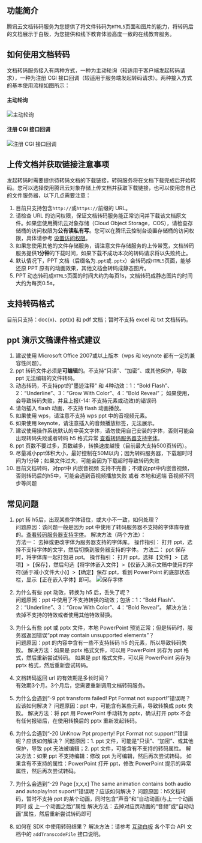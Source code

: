 ## 功能简介

腾讯云文档转码服务为您提供了将文件转码为`HTML5`页面和图片的能力，将转码后的文档展示于白板，为您提供和线下教育体验高度一致的在线教育服务。

## 如何使用文档转码

文档转码服务接入有两种方式，一种为主动轮询（较适用于客户端发起转码请求），一种为注册 CGI 接口回调（较适用于服务端发起转码请求）。两种接入方式的基本使用流程如图所示：

#### 主动轮询

![主动轮询](https://main.qcloudimg.com/raw/b68d5f5531262a91806e3862611a2cd6/%E6%96%87%E6%A1%A3%E8%BD%AC%E7%A0%81%E4%B8%BB%E5%8A%A8.png)

#### 注册 CGI 接口回调

![注册 CGI 接口回调](https://main.qcloudimg.com/raw/73fc644b99182750a43b4b725aa5580f/%E6%96%87%E6%A1%A3%E8%BD%AC%E7%A0%81CGI.png)

## 上传文档并获取链接注意事项

发起转码时需要提供待转码文档的下载链接，转码服务将在文档下载完成后开始转码。您可以选择使用腾讯云对象存储上传文档并获取下载链接，也可以使用您自己的文件服务器，以下几点需要注意：

1. 目前只支持包含`http://`或`https://`前缀的 URL。
2. 请检查 URL 的访问权限，保证文档转码服务能正常访问并下载该文档原文件。如果您使用腾讯云对象存储（Cloud Object Storage，COS），请检查存储桶的访问权限为**公有读私有写**。您可以在腾讯云控制台设置存储桶的访问权限，具体请参考 [设置访问权限](https://cloud.tencent.com/document/product/436/13315)。
3. 如果您使用其他的文件存储服务，请注意文件存储服务的上传带宽，文档转码服务提供**1分钟**的下载时间，如果下载不成功本次的转码请求将以失败终止。
4. 默认情况下，PPT 文档（后缀名为`.ppt`或`.pptx`）会转码成`HTML5`页面，能够还原 PPT 原有的动画效果，其他文档会转码成静态图片。
5. PPT 动态转码成`HTML5`页面的时间大约为每页1s，文档转码成静态图片的时间大约为每页0.5s，

## 支持转码格式
目前只支持：doc(x)、ppt(x) 和 pdf 文档；暂时不支持 excel 和 txt 文档转码。

## ppt 演示文稿课件格式建议

1. 建议使用 Microsoft Office 2007或以上版本（wps 和 keynote 都有一定的兼容性问题）。
2. ppt 转码文件必须是**可编辑**的。不支持“只读”、“加密”、或其他保护，导致 ppt 无法编辑的文件转码。
3. 动态转码，不支持ppt的"墨迹注释" 和 4种动效：1：“Bold Flash”、2：“Underline”、3：“Grow With Color”、4：“Bold Reveal”；
   如果使用，会导致转码失败，并且上报(-14: 不支持元素或动效)的错误码
4. 请勿插入 flash 动画，不支持 flash 动画播放。
5. 如果使用 wps，请注意不支持 wps ppt 中的音视频元素。
6. 如果使用 keynote，请注意插入的音频播放标签，无法展示。
7. 建议使用操作系统默认的中英文字体，请勿使用自己安装的字体，否则可能会出现转码失败或者转码 h5 格式异常 [查看转码服务器支持字体](https://cloud.tencent.com/document/product/1137/40251)。
8. ppt 页数不要过多，页数越多，转换速度越慢（目前最大支持500页转码）。
9. 尽量减小ppt体积大小，最好控制在50M以内；因为转码服务器，下载超时时间为1分钟；如果文件过大，可能会因为下载超时导致转码失败
10. 目前文档转码，对ppt中 内嵌音视频 支持不完善；不建议ppt中内嵌音视频，
   否则转码后的h5中，可能会遇到音视频播放失败 或者 本地和远端 音视频不同步等问题 

## 常见问题
1. ppt 转 h5后，出现某些字体错位，或大小不一致，如何处理？  
问题原因：该问题一般是因为 ppt 中使用了转码服务器不支持的字体库导致的。[查看转码服务器支持字体](https://cloud.tencent.com/document/product/1137/40251)。
解决方法（两个方法）：  
方法一：
去掉或更改字体为服务器支持的字体库。
操作指引：
打开 ppt，选择不支持字体的文字，然后切换到服务器支持的字体。
方法二：
ppt 保存时，将字体库一起打包进 ppt。
操作指引：
打开 ppt，选择【文件】>【选项】>【保存】，然后勾选【将字体嵌入文件】>【仅嵌入演示文稿中使用的字符(适于减小文件大小)】>【确定】保存 ppt，看到 PowerPoint 的底部状态栏，显示【正在嵌入字体】即可。
![保存字体](https://main.qcloudimg.com/raw/749786466e29a0afb8db26af51aded6e/powerpoint%E4%BF%9D%E5%AD%98%E5%AD%97%E4%BD%93-%E8%8C%83%E4%BE%8B.png)

2. 为什么有些 ppt 动效，转换为 h5 后，丢失了呢？  
问题原因：ppt 中使用了不支持转换的动效；包括：1：“Bold Flash”、2：“Underline”、3：“Grow With Color”、4：“Bold Reveal”。
解决方法：去掉不支持的特效或者使用其他特效替换。
3. 为什么有些 ppt 或 pptx 文件，本地 PowerPoint 预览正常；但是转码时，服务器返回错误“ppt may contain unsupported elements”？  
问题原因：ppt 的内容中含有一些不支持转码 h5 的元素，所以导致转码失败。
解决方法：如果是 pptx 格式文件，可以用 PowerPoint 另存为 ppt 格式，然后重新尝试转码。
如果是 ppt 格式文件，可以用 PowerPoint 另存为 pptx 格式，然后重新尝试转码。
4. 文档转码返回 url 的有效期是多长时间？  
有效期3个月。3个月后，您需要重新调用文档转码服务。
5. 为什么会遇到“-9 ppt transform failed! Ppt Format not support!”错误呢？应该如何解决？
问题原因：ppt 中，可能含有某些元素，导致转换成 pptx 失败。
解决方法：将 ppt 用 PowerPoint 手动转为 pptx，确认打开 pptx 不会有任何报错后，在使用转换后的 pptx 重新发起转码。
6. 为什么会遇到“-20 UnKnow Ppt property! Ppt Format not support!”错误呢？应该如何解决？
问题原因：1. ppt 文件，可能是“只读”、“加密”、或其他保护，导致 ppt 无法被编辑；2. ppt 文件，可能含有不支持的转码属性。
解决方法：如果 ppt 不支持编辑：修改 ppt 为可编辑，然后再次尝试转码。
如果含有不支持的属性：PowerPoint 打开 ppt，修改 PowerPoint 提示的异常属性，然后再次尝试转码。
7. 为什么会遇到“-29 Page [x,x,x] The same animation contains both audio and autoplay!not suport!”错误呢？应该如何解决？
问题原因：h5文档转码，暂时不支持 ppt 的某个动画，同时包含“声音”和“自动动画(与上一个动画同时 或 上一个动画之后)”属性
解决方法：去掉对应页动画的“音频”或“自动动画”属性，然后重新尝试转码即可

8. 如何在 SDK 中使用转码结果？
解决方法：请参考 [互动白板](https://cloud.tencent.com/document/product/1137/39928) 各个平台 API 文档中的 `addTranscodeFile` 接口说明。
